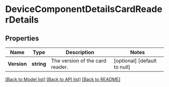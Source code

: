# DeviceComponentDetailsCardReaderDetails

## Properties
Name | Type | Description | Notes
------------ | ------------- | ------------- | -------------
**Version** | **string** | The version of the card reader. | [optional] [default to null]

[[Back to Model list]](../README.md#documentation-for-models) [[Back to API list]](../README.md#documentation-for-api-endpoints) [[Back to README]](../README.md)

